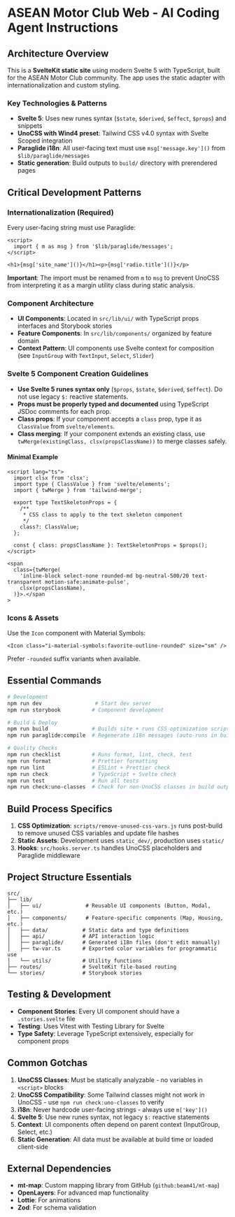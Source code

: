 # ASEAN Motor Club Web - AI Coding Agent Instructions

## Architecture Overview

This is a **SvelteKit static site** using modern Svelte 5 with TypeScript, built for the ASEAN Motor Club community. The app uses the static adapter with internationalization and custom styling.

### Key Technologies & Patterns

- **Svelte 5**: Uses new runes syntax (`$state`, `$derived`, `$effect`, `$props`) and snippets
- **UnoCSS with Wind4 preset**: Tailwind CSS v4.0 syntax with Svelte Scoped integration
- **Paraglide i18n**: All user-facing text must use `msg['message.key']()` from `$lib/paraglide/messages`
- **Static generation**: Build outputs to `build/` directory with prerendered pages

## Critical Development Patterns

### Internationalization (Required)

Every user-facing string must use Paraglide:

```svelte
<script>
  import { m as msg } from '$lib/paraglide/messages';
</script>

<h1>{msg['site_name']()}</h1><p>{msg['radio.title']()}</p>
```

**Important**: The import must be renamed from `m` to `msg` to prevent UnoCSS from interpreting it as a margin utility class during static analysis.

### Component Architecture

- **UI Components**: Located in `src/lib/ui/` with TypeScript props interfaces and Storybook stories
- **Feature Components**: In `src/lib/components/` organized by feature domain
- **Context Pattern**: UI components use Svelte context for composition (see `InputGroup` with `TextInput`, `Select`, `Slider`)

### Svelte 5 Component Creation Guidelines

- **Use Svelte 5 runes syntax only** (`$props`, `$state`, `$derived`, `$effect`). Do not use legacy `$:` reactive statements.
- **Props must be properly typed and documented** using TypeScript JSDoc comments for each prop.
- **Class props**: If your component accepts a `class` prop, type it as `ClassValue` from `svelte/elements`.
- **Class merging**: If your component extends an existing class, use `twMerge(existingClass, clsx(propsClassName))` to merge classes safely.

#### Minimal Example

```svelte
<script lang="ts">
  import clsx from 'clsx';
  import type { ClassValue } from 'svelte/elements';
  import { twMerge } from 'tailwind-merge';

  export type TextSkeletonProps = {
    /**
     * CSS class to apply to the text skeleton component
     */
    class?: ClassValue;
  };

  const { class: propsClassName }: TextSkeletonProps = $props();
</script>

<span
  class={twMerge(
    'inline-block select-none rounded-md bg-neutral-500/20 text-transparent motion-safe:animate-pulse',
    clsx(propsClassName),
  )}>.</span
>
```

### Icons & Assets

Use the `Icon` component with Material Symbols:

```svelte
<Icon class="i-material-symbols:favorite-outline-rounded" size="sm" />
```

Prefer `-rounded` suffix variants when available.

## Essential Commands

```bash
# Development
npm run dev                 # Start dev server
npm run storybook          # Component development

# Build & Deploy
npm run build              # Builds site + runs CSS optimization script
npm run paraglide:compile  # Regenerate i18n messages (auto-runs in build)

# Quality Checks
npm run checklist          # Runs format, lint, check, test
npm run format             # Prettier formatting
npm run lint               # ESLint + Prettier check
npm run check              # TypeScript + Svelte check
npm run test               # Run all tests
npm run check:uno-classes  # Check for non-UnoCSS classes in build output
```

## Build Process Specifics

1. **CSS Optimization**: `scripts/remove-unused-css-vars.js` runs post-build to remove unused CSS variables and update file hashes
2. **Static Assets**: Development uses `static_dev/`, production uses `static/`
3. **Hooks**: `src/hooks.server.ts` handles UnoCSS placeholders and Paraglide middleware

## Project Structure Essentials

```
src/
├── lib/
│   ├── ui/              # Reusable UI components (Button, Modal, etc.)
│   ├── components/      # Feature-specific components (Map, Housing, etc.)
│   ├── data/           # Static data and type definitions
│   ├── api/            # API interaction logic
│   ├── paraglide/      # Generated i18n files (don't edit manually)
│   ├── tw-var.ts       # Exported color variables for programmatic use
│   └── utils/          # Utility functions
├── routes/             # SvelteKit file-based routing
└── stories/            # Storybook stories
```

## Testing & Development

- **Component Stories**: Every UI component should have a `.stories.svelte` file
- **Testing**: Uses Vitest with Testing Library for Svelte
- **Type Safety**: Leverage TypeScript extensively, especially for component props

## Common Gotchas

1. **UnoCSS Classes**: Must be statically analyzable - no variables in `<script>` blocks
2. **UnoCSS Compatibility**: Some Tailwind classes might not work in UnoCSS - use `npm run check:uno-classes` to verify
3. **i18n**: Never hardcode user-facing strings - always use `m['key']()`
4. **Svelte 5**: Use new runes syntax, not legacy `$:` reactive statements
5. **Context**: UI components often depend on parent context (InputGroup, Select, etc.)
6. **Static Generation**: All data must be available at build time or loaded client-side

## External Dependencies

- **mt-map**: Custom mapping library from GitHub (`github:beam41/mt-map`)
- **OpenLayers**: For advanced map functionality
- **Lottie**: For animations
- **Zod**: For schema validation
